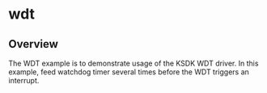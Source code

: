# wdt

## Overview
The WDT example is to demonstrate usage of the KSDK WDT driver.
In this example, feed watchdog timer several times before the WDT triggers an interrupt.